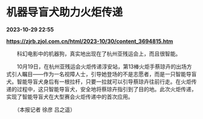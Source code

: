 # 机器导盲犬助力火炬传递

**2023-10-29 22:55**

**https://zjrb.zjol.com.cn/html/2023-10/30/content_3694815.htm**

　　科幻电影中的机器狗，真实地出现在了杭州亚残运会上，而且很智能。

　　10月19日，在杭州亚残运会火炬传递淳安站，第13棒火炬手蔡琼卉的出场方式引人瞩目——作为一名视障人士，引导她登场的不是志愿者，而是一只智能导盲犬。智能导盲犬身后有一根拉杆，只要一拉就可以引导蔡琼卉往前行走。在火炬传递的过程中，这只智能导盲犬，安全地将蔡琼卉指引到了目的地。此次火炬传递，实现了智能导盲犬在大型赛会火炬传递中的首次应用。

　　（本报记者 徐彦 吕之遥）